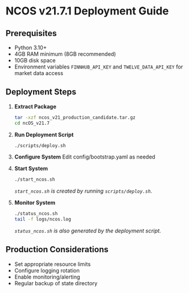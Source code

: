 # NCOS v21.7.1 Deployment Guide

## Prerequisites

- Python 3.10+
- 4GB RAM minimum (8GB recommended)
- 10GB disk space
- Environment variables `FINNHUB_API_KEY` and `TWELVE_DATA_API_KEY` for market data access

## Deployment Steps

1. **Extract Package**
   ```bash
   tar -xzf ncos_v21_production_candidate.tar.gz
   cd ncOS_v21.7
   ```

2. **Run Deployment Script**
   ```bash
   ./scripts/deploy.sh
   ```

3. **Configure System**
   Edit config/bootstrap.yaml as needed

4. **Start System**
   ```bash
   ./start_ncos.sh
   ```
   *`start_ncos.sh` is created by running `scripts/deploy.sh`.*

5. **Monitor System**
   ```bash
   ./status_ncos.sh
   tail -f logs/ncos.log
   ```
   *`status_ncos.sh` is also generated by the deployment script.*

## Production Considerations

- Set appropriate resource limits
- Configure logging rotation
- Enable monitoring/alerting
- Regular backup of state directory
